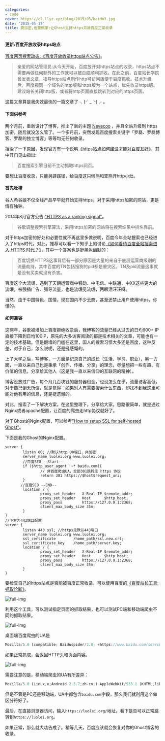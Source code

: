 ```yaml
---
categories:
- code
cover: https://c2.llyz.xyz/blog/2015/05/baidu3.jpg
date: '2015-05-17'
title: 要加密,也要熊掌:让Ghost支持https并被百度正常收录
---
```


#### 更新:百度开放收录https站点

[百度网页搜索动态:《百度开放收录https站点公告》](https://zhanzhang.baidu.com/wiki/392)。

> 亲爱的网站管理员:从今天开始，百度放开对https站点的收录，https站点不需要再做任何额外的工作就可以被百度顺利抓收。在此之前，百度站长学院曾发表文章，指导https站点制作http可访问版便于百度抓收。技术升级后，百度视同一个域名的http版和https版为一个站点，优先收录https版。建议站长关闭http版，或者将http页面直接跳转到对应的https页面。

这篇文章算是我失效最快的一篇文章了 ╮(╯\_╰)╭ 。

#### 下面供参考

两个月前，重新设计了博客，推出了新的主题 [Nevecoo](https://luolei.org/theme-nevecoo/) ，并且全站升级到 https 加密，随后就没怎么管了。一个多月前，突然发现百度搜索关键字「罗磊、罗磊博客、罗磊的独立博客」等等均无任何收录。

搜索了一下原因，发现官方有一个说明[《https站点如何建设才能对百度友好》](https://zhanzhang.baidu.com/college/articleinfo?id=6)，其中开门见山指出:

> 百度搜索引擎目前不主动抓取https网页。

要想让百度收录，只能另辟蹊径，给百度这只懒熊和笨熊开http小灶。

#### 首先吐槽

谷人希谷娘不仅全线产品早早就开始支持https，对于采用https加密的网站，更是情有独钟。

2014年8月官方公告:["HTTPS as a ranking signal"](https://www.googlewebmastercentral.blogspot.ch/2014/08/https-as-ranking-signal.html)。

> 谷歌调整搜索引擎算法，采用https加密的网站将在搜索结果中排名靠前。

对于https加密的好处和必要性就不再这里多做说明，百度今年全站搜索也已经进入了https时代，对此，推荐可以看一下知乎上的讨论[《如何看待百度全站搜索进入 HTTPS 时代？》](https://www.zhihu.com/question/28379088)，其中一个答案也是挺黑色幽默的：

> 百度切换HTTPS这事背后有一部分原因是大量的来自于底层运营商级别的流量劫持，其中百度的TN包括搜狗的pid都是重灾区。TN及pid流量这事就是没有买卖就没有杀害。

百度这个大流氓，遇到了天朝运营商中移动、中电信、中联通、中XX这些更大的流氓，被强插广告、强导流量，也是流氓见流氓，两眼泪汪汪呀。

当然，由于中国特色，国情，现在国内不少云商，甚至还禁止用户使用https，你懂的。

#### 如何兼容

这两年，谷歌被墙加上百度拒绝收录后，我博客的流量已经从过去的日均600+ IP直接下降到日均100IP，原先的大多访客阅读的都是技术相关的文章，可能也有一定的技术基础。但是翻墙的门槛在这里，国人的搜索习惯大多还是百度，这种反差，对于自己，怎么说呢，还是挺感慨的。

上了大学之后，写博客，一方面是记录自己的成长（生活、学习、职业），另一方面，一直以来自己也是秉承「创作、传播、分享」的理念，尽量想把一些有趣、有价值的信息，分享给其他人（这是我一直以来信仰的互联网的精神）。

博客没放过广告，每个月几百块钱的服务器租金，也没怎么在乎，流量访客高低，对于自己倒无所谓，就是觉得：如果别人有需要搜索什么东西，却找不到我这里可能对他有用的信息，还是挺遗憾的。

对此，搜索了一下解决方案，在这里整理下，分享给大家。思路很简单，就是通过Nginx或者apache配置，让百度的爬虫走http协议就好了。

对于Ghost的Nginx配置，可以参考["How to setup SSL for self-hosted Ghost"](https://support.ghost.org/setup-ssl-self-hosted-ghost/)。

下面是我的Ghost的Nginx配置。

```nginx
server {
        listen 80; //默认http 80端口，非加密
        server_name luolei.org www.luolei.org;
        //百度SEO --Start--
        if ($http_user_agent !~* baidu.com){
                // 非百度爬虫UA，全部301跳转走 https 协议
                return 301 https://$host$request_uri;
        }
       //百度SEO --END--
        location / {
                proxy_set_header   X-Real-IP $remote_addr;
                proxy_set_header   Host      $http_host;
                proxy_pass         https://127.0.0.1:2368;
                client_max_body_size 35m;
        }
}
//下方为443端口配置
server {
        listen 443 ssl; //https走默认443端口
        server_name luolei.org www.luolei.org;
        ssl_certificate        /home_path/ssl.new.crt;
        ssl_certificate_key    /home_path/server.key;
        location / {
                proxy_set_header   X-Real-IP $remote_addr;
                proxy_set_header   Host      $http_host;
                proxy_pass         https://127.0.0.1:2368;
                client_max_body_size 35m;
        }
}
```

要检查自己的https站点是否能被百度正常收录，可以使用百度的[《百度站长工具:抓取诊断》](https://zhanzhang.baidu.com/crawltools/index?site=https://luolei.org/)。

![full-img](https://c2.llyz.xyz/blog/2015/05/baidu3.jpg)

利用这个工具，可以测试指定页面的抓取结果，也可以测试PC端和移动端爬虫不同的抓取结果。

![full-img](https://c2.llyz.xyz/blog/2015/05/baidu2.jpg)

桌面端百度爬虫的UA是

```javascript
Mozilla/5.0 (compatible; Baiduspider/2.0; +https://www.baidu.com/search/spider.html)
```

如果正常抓取，会返回HTTP头和页面内容。

![full-img](https://c2.llyz.xyz/blog/2015/05/baidu1.jpg)

需要注意的是，移动端爬虫的UA有所差异：

```javascript
Mozilla/5.0 (Linux;u;Android 2.3.7;zh-cn;) AppleWebKit/533.1 (KHTML,like Gecko) Version/4.0 Mobile Safari/533.1 (compatible; +https://www.baidu.com/search/spider.html)
```

但是不管是PC还是移动端，UA中都包含`baidu.com`字段，那么我们就利用这个做区分符好了。

最后，在直接浏览器访问，输入`https://luolei.org/`地址，看下是否可以正常跳转到`https://luolei.org`。

如果正常，那么就大功告成了。稍等几天，百度应该就会恢复对你的Ghost博客的收录。
